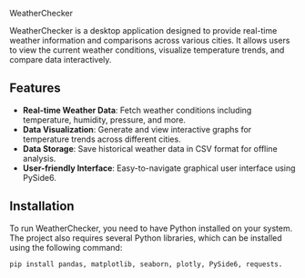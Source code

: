 WeatherChecker

WeatherChecker is a desktop application designed to provide real-time weather information and comparisons across various cities. It allows users to view the current weather conditions, visualize temperature trends, and compare data interactively.

## Features

- **Real-time Weather Data**: Fetch weather conditions including temperature, humidity, pressure, and more.
- **Data Visualization**: Generate and view interactive graphs for temperature trends across different cities.
- **Data Storage**: Save historical weather data in CSV format for offline analysis.
- **User-friendly Interface**: Easy-to-navigate graphical user interface using PySide6.

## Installation

To run WeatherChecker, you need to have Python installed on your system. The project also requires several Python libraries, which can be installed using the following command:

```bash
pip install pandas, matplotlib, seaborn, plotly, PySide6, requests.
